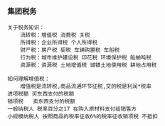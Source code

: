 ### 集团税务
    关于税务知识：
        流转税：增值税 消费税 关税
        所得税：企业所得税 个人所得税
        财产税：房产税 契税 车辆购置税 车船税
        行为税：城市维护建设税 印花税 环境保护税 船舶吨税
        资源税：资源税 土地增值税 城镇土地使用税 耕地占用税
        
    如何理解增值税：
        增值税是流转税,商品流通环节征税,交的税是利润*税率
    进项税额 买东西支付的税额 
    销项税   卖东西支付的税额
    一般纳税人 税率百分之17 在购入原材料支付给销售方 
    小规模纳税人 按照商品的税率征收6%的税率征收销项税 不抵扣